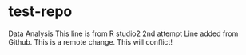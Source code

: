 # test-repo
Data Analysis 
This line is from R studio2
2nd attempt
Line added from Github.
This is a remote change.
This will conflict!